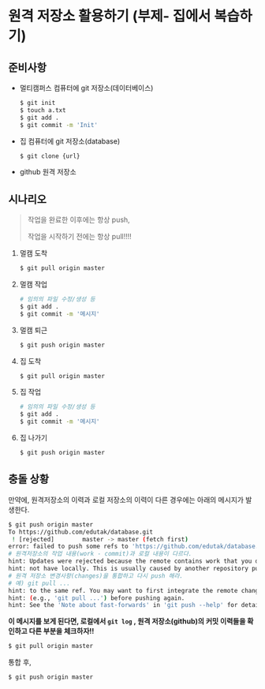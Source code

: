 # 원격 저장소 활용하기 (부제- 집에서 복습하기)

## 준비사항

* 멀티캠퍼스 컴퓨터에 git 저장소(데이터베이스)

  ```bash
  $ git init
  $ touch a.txt
  $ git add .
  $ git commit -m 'Init'
  ```

* 집 컴퓨터에 git 저장소(database)

  ```bash
  $ git clone {url}
  ```

* github 원격 저장소

## 시나리오

> 작업을 완료한 이후에는 항상 push, 
>
> 작업을 시작하기 전에는 항상 pull!!!!

1. 멀캠 도착

   ```bash
   $ git pull origin master
   ```

2. 멀캠 작업

   ```bash
   # 임의의 파일 수정/생성 등
   $ git add .
   $ git commit -m '메시지'
   ```

3. 멀캠 퇴근

   ```bash
   $ git push origin master
   ```

4. 집 도착

   ```bash
   $ git pull origin master
   ```

5. 집 작업

   ```bash
   # 임의의 파일 수정/생성 등
   $ git add .
   $ git commit -m '메시지'
   ```

6. 집 나가기

   ```bash
   $ git push origin master
   ```


## 충돌 상황

만약에, 원격저장소의 이력과 로컬 저장소의 이력이 다른 경우에는 아래의 메시지가 발생한다.

```bash
$ git push origin master
To https://github.com/edutak/database.git
 ! [rejected]        master -> master (fetch first)
error: failed to push some refs to 'https://github.com/edutak/database.git'
# 원격저장소의 작업 내용(work - commit)과 로컬 내용이 다르다.
hint: Updates were rejected because the remote contains work that you do
hint: not have locally. This is usually caused by another repository pushing
# 원격 저장소 변경사항(changes)을 통합하고 다시 push 해라.
# 예) git pull ...
hint: to the same ref. You may want to first integrate the remote changes
hint: (e.g., 'git pull ...') before pushing again.
hint: See the 'Note about fast-forwards' in 'git push --help' for details.

```

**이 메시지를 보게 된다면, 로컬에서 `git log` , 원격 저장소(github)의 커밋 이력들을 확인하고 다른 부분을 체크하자!!**

```bash
$ git pull origin master
```

통합 후, 

```bash
$ git push origin master
```













